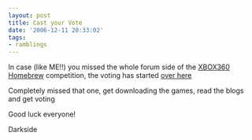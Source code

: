 ```yaml
---
layout: post
title: Cast your Vote
date: '2006-12-11 20:33:02'
tags:
- ramblings
---
```


In case (like ME!!) you missed the whole forum side of the [XBOX360 Homebrew](http://xbox360homebrew.com/) competition, the voting has started [over here](http://xbox360homebrew.com/forums/thread/1618)

Completely missed that one, get downloading the games, read the blogs and get voting

Good luck everyone!

Darkside

